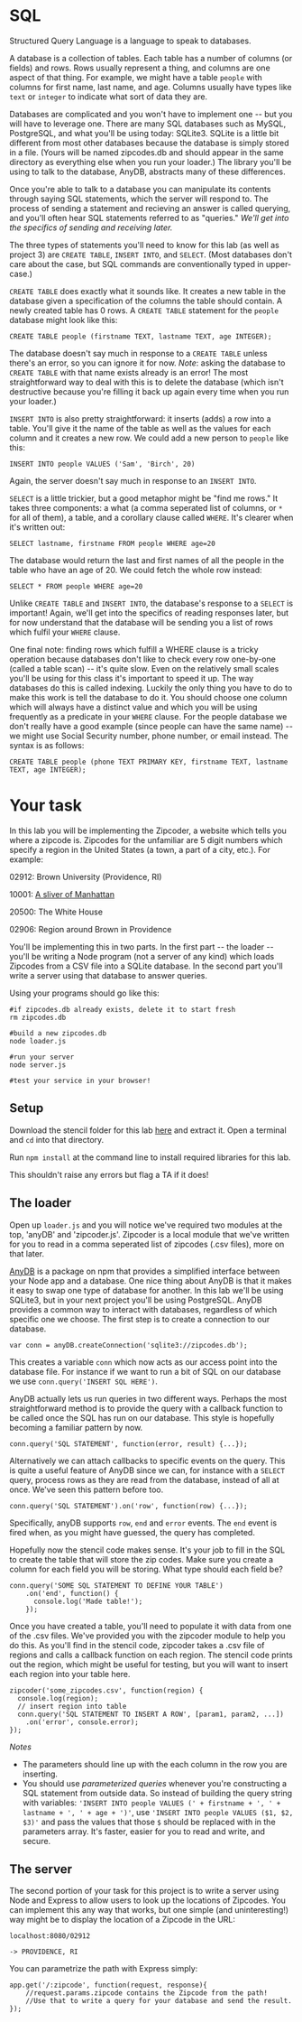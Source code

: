 SQL
====

Structured Query Language is a language to speak to databases.

A database is a collection of tables. Each table has a number of columns (or fields)
and rows. Rows usually represent a thing, and columns are one aspect of that thing.
For example, we might have a table `people` with columns for first name, last name,
and age. Columns usually have types like `text` or `integer` to indicate what sort
of data they are.

Databases are complicated and you won't have to implement one -- but you will have
to leverage one. There are many SQL databases such as MySQL, PostgreSQL, and what
you'll be using today: SQLite3. SQLite is a little bit different from most other
databases because the database is simply stored in a file. (Yours will be named
zipcodes.db and should appear in the same directory as everything else when you run
your loader.) The library you'll be using to talk to the database, AnyDB, abstracts
many of these differences.

Once you're able to talk to a database you can manipulate its contents through
saying SQL statements, which the server will respond to. The process of sending
a statement and recieving an answer is called querying, and you'll often hear
SQL statements referred to as "queries." *We'll get into the specifics of sending
and receiving later.*

The three types of statements you'll need to know for this lab (as well as project 3)
are `CREATE TABLE`, `INSERT INTO`, and `SELECT`. (Most databases don't care about
the case, but SQL commands are conventionally typed in upper-case.)

`CREATE TABLE` does exactly what it sounds like. It creates a new table in the database
given a specification of the columns the table should contain. A newly created table
has 0 rows. A `CREATE TABLE` statement for the `people` database might look like this:

```
CREATE TABLE people (firstname TEXT, lastname TEXT, age INTEGER);
```

The database doesn't say much in response to a `CREATE TABLE` unless there's an error,
so you can ignore it for now. _Note_: asking the database to `CREATE TABLE` with that name exists already is an error! The most straightforward way to deal with
this is to delete the database (which isn't destructive because you're filling it back
up again every time when you run your loader.)

`INSERT INTO` is also pretty straightforward: it inserts (adds) a row into a table. You'll give
it the name of the table as well as the values for each column and it creates a new row.
We could add a new person to `people` like this:

```
INSERT INTO people VALUES ('Sam', 'Birch', 20)
```

Again, the server doesn't say much in response to an `INSERT INTO`.

`SELECT` is a little trickier, but a good metaphor might be "find me rows." It takes
three components: a what (a comma seperated list of columns, or `*` for all of them), a table, and a corollary
clause called `WHERE`. It's clearer when it's written out:

```
SELECT lastname, firstname FROM people WHERE age=20
```

The database would return the last and first names of all the people in the table who have
an age of 20. We could fetch the whole row instead:

```
SELECT * FROM people WHERE age=20
```

Unlike `CREATE TABLE` and `INSERT INTO`, the database's response to a `SELECT` is important!
Again, we'll get into the specifics of reading responses later, but for now understand
that the database will be sending you a list of rows which fulfil your `WHERE` clause.

One final note: finding rows which fulfill a WHERE clause is a tricky operation because
databases don't like to check every row one-by-one (called a table scan) -- it's quite slow.
Even on the relatively small scales you'll be using for this class it's important to speed it
up. The way databases do this is called indexing. Luckily the only thing you have to do
to make this work is tell the database to do it. You should choose one column which will
always have a distinct value and which you will be using frequently as a predicate in your
`WHERE` clause. For the people database we don't really have a good example (since people
can have the same name) -- we might use Social Security number, phone number, or email
instead. The syntax is as follows:

```
CREATE TABLE people (phone TEXT PRIMARY KEY, firstname TEXT, lastname TEXT, age INTEGER);
```

# Your task

In this lab you will be implementing the Zipcoder, a website which tells you where
a zipcode is. Zipcodes for the unfamiliar are 5 digit numbers which specify a region
in the United States (a town, a part of a city, etc.). For example:

02912: Brown University (Providence, RI)

10001: [A sliver of Manhattan](http://goo.gl/maps/7H8Nh)

20500: The White House

02906: Region around Brown in Providence

You'll be implementing this in two parts. In the first part -- the loader -- you'll be
writing a Node program (not a server of any kind) which loads Zipcodes
from a CSV file into a SQLite database. In the second part you'll write a server
using that database to answer queries.

Using your programs should go like this:

```
#if zipcodes.db already exists, delete it to start fresh
rm zipcodes.db

#build a new zipcodes.db
node loader.js

#run your server
node server.js

#test your service in your browser!
```

## Setup

Download the stencil folder for this lab [here](http://cs.brown.edu/courses/cs132/labs/SQL-lab.zip) and extract
it. Open a terminal and `cd` into that directory.

Run `npm install` at the command line to install required libraries for this lab.

This shouldn't raise any errors but flag a TA if it does!

## The loader

Open up `loader.js` and you will notice we've required two modules at the top,
'anyDB' and 'zipcoder.js'. Zipcoder is a local module that we've written for you
to read in a comma seperated list of zipcodes (.csv files), more on that later. 

[AnyDB](https://github.com/grncdr/node-any-db) is a package on npm that provides
a simplified interface between your Node app and a database. One nice thing
about AnyDB is that it makes it easy to swap one type of database for another.
In this lab we'll be using SQLite3, but in your next project you'll be using
PostgreSQL. AnyDB provides a common way to interact with databases, regardless of
which specific one we choose. The first step is to create a connection to our
database.

    var conn = anyDB.createConnection('sqlite3://zipcodes.db');

This creates a variable `conn` which now acts as our access point into the
database file. For instance if we want to run a bit of SQL on our database we
use `conn.query('INSERT SQL HERE')`.

AnyDB actually lets us run queries in two different ways. Perhaps the most
straightforward method is to provide the query with a callback function to be called once the SQL has run on our database. This style is hopefully becoming a familiar pattern by now. 

`conn.query('SQL STATEMENT', function(error, result) {...});`

Alternatively we can attach callbacks to specific events on the query. This is
quite a useful feature of AnyDB since we can, for instance with a `SELECT` query, process rows as they
are read from the database, instead of all at once. We've seen this pattern
before too.

`conn.query('SQL STATEMENT').on('row', function(row) {...});`

Specifically, anyDB supports `row`, `end` and `error` events. The `end` event is
fired when, as you might have guessed, the query has completed.  

Hopefully now the stencil code makes sense. It's your job to fill in the SQL to
create the table that will store the zip codes. Make sure you create a column
for each field you will be storing. What type should each field be?

    conn.query('SOME SQL STATEMENT TO DEFINE YOUR TABLE') 
        .on('end', function() {
          console.log('Made table!');
        });

Once you have created a table, you'll need to populate it with data from one of
the .csv files. We've provided you with the zipcoder module to help you do this.
As you'll find in the stencil code, zipcoder takes a .csv file of regions and
calls a callback function on each region. The stencil code prints out the
region, which might be useful for testing, but you will want to insert each
region into your table here.

    zipcoder('some_zipcodes.csv', function(region) {
      console.log(region);
      // insert region into table
      conn.query('SQL STATEMENT TO INSERT A ROW', [param1, param2, ...])
        .on('error', console.error);
    });

_Notes_
* The parameters should line up with the each column in the row you are
inserting.
* You should use *parameterized queries* whenever you're constructing a
SQL statement from outside data. So instead of building the query string with variables:
`'INSERT INTO people VALUES (' + firstname + ', ' + lastname + ', ' + age + ')'`, use
`'INSERT INTO people VALUES ($1, $2, $3)'` and pass the values that those `$` should
be replaced with in the parameters array. It's faster, easier for you to read and write,
and secure.

## The server

The second portion of your task for this project is to write a server using Node and
Express to allow users to look up the locations of Zipcodes. You can implement this
any way that works, but one simple (and uninteresting!) way might be to display the
location of a Zipcode in the URL:

```
localhost:8080/02912

-> PROVIDENCE, RI
```

You can parametrize the path with Express simply:

```
app.get('/:zipcode', function(request, response){
	//request.params.zipcode contains the Zipcode from the path!
	//Use that to write a query for your database and send the result.
});
```
